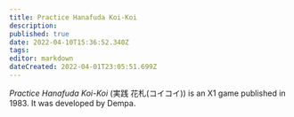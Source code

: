 ```yaml
---
title: Practice Hanafuda Koi-Koi
description: 
published: true
date: 2022-04-10T15:36:52.340Z
tags: 
editor: markdown
dateCreated: 2022-04-01T23:05:51.699Z
---
```


_Practice Hanafuda Koi-Koi_ (<span lang='ja'>実践 花札(コイコイ)</span>) is an X1 game published in 1983.
It was developed by Dempa.
